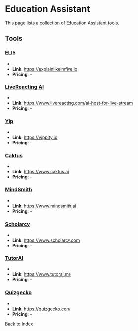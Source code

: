 # Education Assistant

This page lists a collection of Education Assistant tools.

## Tools

### [ELI5](https://explainlikeimfive.io)
-
- **Link**: https://explainlikeimfive.io
- **Pricing**: -

### [LiveReacting AI](https://www.livereacting.com/ai-host-for-live-stream)
-
- **Link**: https://www.livereacting.com/ai-host-for-live-stream
- **Pricing**: -

### [Yip](https://yippity.io)
-
- **Link**: https://yippity.io
- **Pricing**: -

### [Caktus](https://www.caktus.ai)
-
- **Link**: https://www.caktus.ai
- **Pricing**: -

### [MindSmith](https://www.mindsmith.ai)
-
- **Link**: https://www.mindsmith.ai
- **Pricing**: -

### [Scholarcy](https://www.scholarcy.com)
-
- **Link**: https://www.scholarcy.com
- **Pricing**: -

### [TutorAI](https://www.tutorai.me)
-
- **Link**: https://www.tutorai.me
- **Pricing**: -

### [Quizgecko](https://quizgecko.com)
-
- **Link**: https://quizgecko.com
- **Pricing**: -


[Back to Index](README.MD)